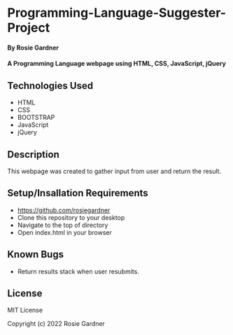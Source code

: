 # Programming-Language-Suggester-Project

#### By Rosie Gardner

#### A Programming Language webpage using HTML, CSS, JavaScript, jQuery

## Technologies Used
* HTML
* CSS
* BOOTSTRAP
* JavaScript
* jQuery

## Description
This webpage was created to gather input from user and return the result. 

## Setup/Insallation Requirements
* https://github.com/rosiegardner
* Clone this repository to your desktop
* Navigate to the top of directory
* Open index.html in your browser

## Known Bugs
* Return results stack when user resubmits.

## License
MIT License

Copyright (c) 2022 Rosie Gardner
